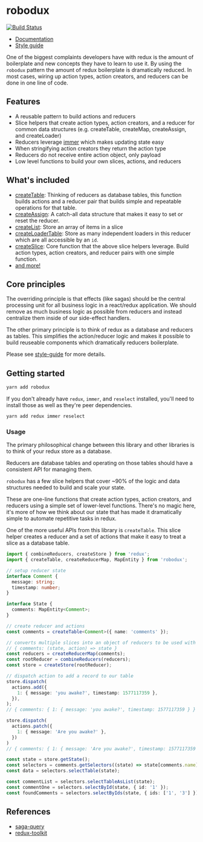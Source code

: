 # robodux 

[![Build Status](https://travis-ci.org/neurosnap/robodux.svg?branch=master)](https://travis-ci.org/neurosnap/robodux)

- [Documentation](./docs/index.md)
- [Style guide](https://erock.io/2020/01/01/redux-saga-style-guide.html)

One of the biggest complaints developers have with redux is the amount of
boilerplate and new concepts they have to learn to use it. By using the
`robodux` pattern the amount of redux boilerplate is dramatically reduced. In
most cases, wiring up action types, action creators, and reducers can be done in
one line of code.

## Features

- A reusable pattern to build actions and reducers
- Slice helpers that create action types, action creators, and a reducer for
  common data structures (e.g. createTable, createMap, createAssign, and
  createLoader)
- Reducers leverage [immer](https://github.com/mweststrate/immer) which makes
  updating state easy
- When stringifying action creators they return the action type
- Reducers do not receive entire action object, only payload
- Low level functions to build your own slices, actions, and reducers

## What's included

- [createTable](./docs/basic-concepts.md#createtable): Thinking of reducers as database tables, this function builds
  actions and a reducer pair that builds simple and repeatable operations for
  that table.
- [createAssign](./docs/basic-concepts.md#createassign): A catch-all data structure that makes it easy to set or reset
  the reducer.
- [createList](./docs/basic-concepts.md#createlist): Store an array of items in a slice
- [createLoaderTable](./docs/basic-concepts#createloadertable): Store as many independent loaders in this reducer which
  are all accessible by an `id`.
- [createSlice](./docs/api.md#createslice): Core function that the above slice helpers leverage. Build
  action types, action creators, and reducer pairs with one simple function.
- [and more!](./docs/api.md)

## Core principles

The overriding principle is that effects (like sagas) should be the central
processing unit for all business logic in a react/redux application. We should
remove as much business logic as possible from reducers and instead centralize
them inside of our side-effect handlers.

The other primary principle is to think of redux as a database and reducers as
tables. This simplifies the action/reducer logic and makes it possible to build
reuseable components which dramatically reducers boilerplate.

Please see [style-guide](https://erock.io/redux-saga-style-guide) for more
details.

## Getting started

```bash
yarn add robodux
```

If you don't already have `redux`, `immer`, and `reselect` installed, you'll need to install
those as well as they're peer dependencies.

```bash
yarn add redux immer reselect
```

### Usage

The primary philosophical change between this library and other libraries is to
think of your redux store as a database.

Reducers are database tables and operating on those tables should
have a consistent API for managing them.

`robodux` has a few slice helpers that cover ~90% of the logic and data
structures needed to build and scale your state.

These are one-line functions that create action types, action creators, and
reducers using a simple set of lower-level functions. There's no magic here,
it's more of how we think about our state that has made it dramatically simple
to automate repetitive tasks in redux.

One of the more useful APIs from this library is `createTable`.  This slice
helper creates a reducer and a set of actions that make it easy to treat a
slice as a database table.

```ts
import { combineReducers, createStore } from 'redux';
import { createTable, createReducerMap, MapEntity } from 'robodux';

// setup reducer state
interface Comment {
  message: string;
  timestamp: number;
}

interface State {
  comments: MapEntity<Comment>;
}

// create reducer and actions
const comments = createTable<Comment>({ name: 'comments' });

// converts multiple slices into an object of reducers to be used with combineReducers
// { comments: (state, action) => state }
const reducers = createReducerMap(comments);
const rootReducer = combineReducers(reducers);
const store = createStore(rootReducer);

// dispatch action to add a record to our table
store.dispatch(
  actions.add({
    1: { message: 'you awake?', timestamp: 1577117359 },
  }),
);
// { comments: { 1: { message: 'you awake?', timestamp: 1577117359 } } }

store.dispatch(
  actions.patch({
    1: { message: 'Are you awake?' },
  })
)
// { comments: { 1: { message: 'Are you awake?', timestamp: 1577117359 } } }

const state = store.getState();
const selectors = comments.getSelectors((state) => state[comments.name]);
const data = selectors.selectTable(state);

const commentList = selectors.selectTableAsList(state);
const commentOne = selectors.selectById(state, { id: '1' });
const foundComments = selectors.selectByIds(state, { ids: ['1', '3'] });
```

## References

- [saga-query](https://github.com/neurosnap/saga-query)
- [redux-toolkit](https://redux-toolkit.js.org/)
